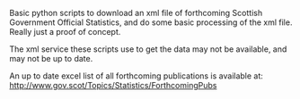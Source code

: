 Basic python scripts to download an xml file of forthcoming Scottish Government Official Statistics, and do some basic processing of the xml file. Really just a proof of concept. 

The xml service these scripts use to get the data may not be available, and may not be up to date.  

An up to date excel list of all forthcoming publications is available at: http://www.gov.scot/Topics/Statistics/ForthcomingPubs
